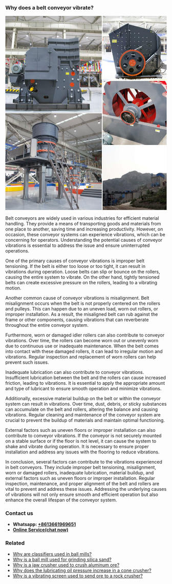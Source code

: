 <h3>Why does a belt conveyor vibrate?</h3><img src='1701671411.jpg' alt=''><p>Belt conveyors are widely used in various industries for efficient material handling. They provide a means of transporting goods and materials from one place to another, saving time and increasing productivity. However, on occasion, these conveyor systems can experience vibrations, which can be concerning for operators. Understanding the potential causes of conveyor vibrations is essential to address the issue and ensure uninterrupted operations.</p><p>One of the primary causes of conveyor vibrations is improper belt tensioning. If the belt is either too loose or too tight, it can result in vibrations during operation. Loose belts can slip or bounce on the rollers, causing the entire system to vibrate. On the other hand, tightly tensioned belts can create excessive pressure on the rollers, leading to a vibrating motion.</p><p>Another common cause of conveyor vibrations is misalignment. Belt misalignment occurs when the belt is not properly centered on the rollers and pulleys. This can happen due to an uneven load, worn out rollers, or improper installation. As a result, the misaligned belt can rub against the frame or other components, causing vibrations that can reverberate throughout the entire conveyor system.</p><p>Furthermore, worn or damaged idler rollers can also contribute to conveyor vibrations. Over time, the rollers can become worn out or unevenly worn due to continuous use or inadequate maintenance. When the belt comes into contact with these damaged rollers, it can lead to irregular motion and vibrations. Regular inspection and replacement of worn rollers can help prevent such issues.</p><p>Inadequate lubrication can also contribute to conveyor vibrations. Insufficient lubrication between the belt and the rollers can cause increased friction, leading to vibrations. It is essential to apply the appropriate amount and type of lubricant to ensure smooth operation and minimize vibrations.</p><p>Additionally, excessive material buildup on the belt or within the conveyor system can result in vibrations. Over time, dust, debris, or sticky substances can accumulate on the belt and rollers, altering the balance and causing vibrations. Regular cleaning and maintenance of the conveyor system are crucial to prevent the buildup of materials and maintain optimal functioning.</p><p>External factors such as uneven floors or improper installation can also contribute to conveyor vibrations. If the conveyor is not securely mounted on a stable surface or if the floor is not level, it can cause the system to shake and vibrate during operation. It is necessary to ensure proper installation and address any issues with the flooring to reduce vibrations.</p><p>In conclusion, several factors can contribute to the vibrations experienced in belt conveyors. They include improper belt tensioning, misalignment, worn or damaged rollers, inadequate lubrication, material buildup, and external factors such as uneven floors or improper installation. Regular inspection, maintenance, and proper alignment of the belt and rollers are vital to prevent and address these issues. Addressing the underlying causes of vibrations will not only ensure smooth and efficient operation but also enhance the overall lifespan of the conveyor system.</p><h3>Contact us</h3><ul><li><strong>Whatsapp:&nbsp;<a href="https://wa.me/8613661969651">+8613661969651</a></strong></li><li><a href="https://swt.shibang-china.com/?git&amp;zhl&amp;Why-does-a-belt-conveyor-vibrate"><strong>Online Service(chat now)</strong></a></li></ul><h3>Related</h3><ul><li><a href='Why-are-classifiers-used-in-ball-mills.md'>Why are classifiers used in ball mills?</a></li><li><a href='Why-is-a-ball-mill-used-for-grinding-silica-sand.md'>Why is a ball mill used for grinding silica sand?</a></li><li><a href='Why-is-a-jaw-crusher-used-to-crush-aluminum-ore.md'>Why is a jaw crusher used to crush aluminum ore?</a></li><li><a href='Why-does-the-lubricating-oil-pressure-increase-in-a-cone-crusher.md'>Why does the lubricating oil pressure increase in a cone crusher?</a></li><li><a href='Why-is-a-vibrating-screen-used-to-send-ore-to-a-rock-crusher.md'>Why is a vibrating screen used to send ore to a rock crusher?</a></li></ul>